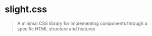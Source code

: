 # slight.css

> A minimal CSS library for implementing components through a specific HTML structure and features